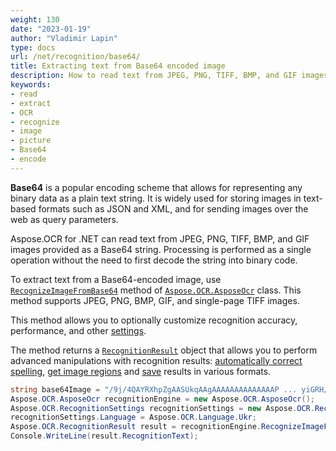 ```yaml
---
weight: 130
date: "2023-01-19"
author: "Vladimir Lapin"
type: docs
url: /net/recognition/base64/
title: Extracting text from Base64 encoded image
description: How to read text from JPEG, PNG, TIFF, BMP, and GIF images provided as Base64 encoded string.
keywords:
- read
- extract
- OCR
- recognize
- image
- picture
- Base64
- encode
---
```


**Base64** is a popular encoding scheme that allows for representing any binary data as a plain text string. It is widely used for storing images in text-based formats such as JSON and XML, and for sending images over the web as query parameters.

Aspose.OCR for .NET can read text from JPEG, PNG, TIFF, BMP, and GIF images provided as a Base64 string. Processing is performed as a single operation without the need to first decode the string into binary code.

To extract text from a Base64-encoded image, use [`RecognizeImageFromBase64`](https://reference.aspose.com/ocr/net/aspose.ocr/asposeocr/recognizeimagefrombase64/) method of [`Aspose.OCR.AsposeOcr`](https://reference.aspose.com/ocr/net/aspose.ocr/asposeocr/) class. This method supports JPEG, PNG, BMP, GIF, and single-page TIFF images.

This method allows you to optionally customize recognition accuracy, performance, and other [settings](/ocr/net/recognition-settings-image/).

The method returns a [`RecognitionResult`](https://reference.aspose.com/ocr/net/aspose.ocr/recognitionresult/) object that allows you to perform advanced manipulations with recognition results: [automatically correct spelling](/ocr/net/spelling/), [get image regions](/ocr/net/image-regions-extract/) and [save](/ocr/net/save/) results in various formats.

```csharp
string base64Image = "/9j/4QAYRXhpZgAASUkqAAgAAAAAAAAAAAAAAP ... yiGRH/9k=";
Aspose.OCR.AsposeOcr recognitionEngine = new Aspose.OCR.AsposeOcr();
Aspose.OCR.RecognitionSettings recognitionSettings = new Aspose.OCR.RecognitionSettings();
recognitionSettings.Language = Aspose.OCR.Language.Ukr;
Aspose.OCR.RecognitionResult result = recognitionEngine.RecognizeImageFromBase64(base64Image, recognitionSettings);
Console.WriteLine(result.RecognitionText);
```
